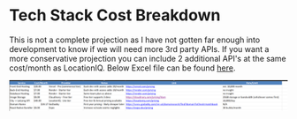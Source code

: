 # Tech Stack Cost Breakdown

This is not a complete projection as I have not gotten far enough into development to know if we will need more 3rd party APIs. If you want a more conservative projection you can include 2 additional API's at the same cost/month as LocationIQ. Below Excel file can be found [here](./Tech_costs.xlsx).

![Tech Costs breakdown](./Tech_Costs_Screenshot.png)